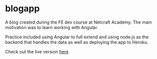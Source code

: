 # blogapp

A blog created during the FE dev course at Netcraft Academy. The main motivation was to learn working with Angular.

Practice included using Angular to full extend and using node.js as the backend that handles the data as well as deploying the app to Heroku.

Check out the live version [here](https://omrimor-blogapp.herokuapp.com/)
